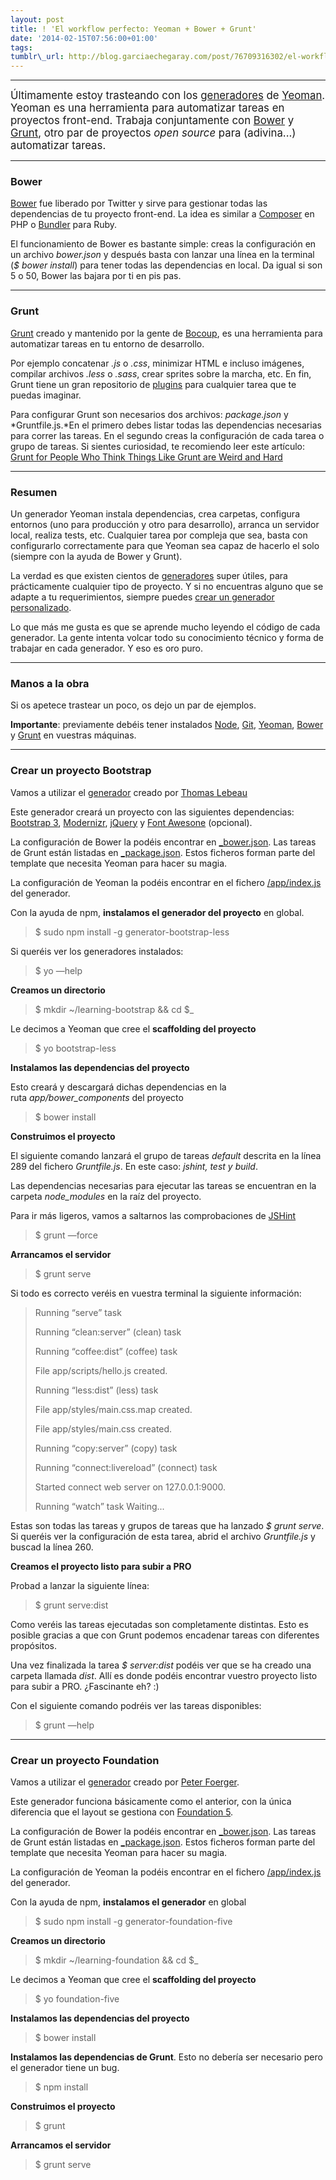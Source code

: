 ```yaml
--- 
layout: post 
title: ! 'El workflow perfecto: Yeoman + Bower + Grunt'
date: '2014-02-15T07:56:00+01:00' 
tags: 
tumblr\_url: http://blog.garciaechegaray.com/post/76709316302/el-workflow-perfecto-yeoman-bower-grunt
---
```


***

<big>Últimamente estoy trasteando con los
[generadores](http://yeoman.io/community-generators.html) de
[Yeoman](http://yeoman.io "Yeoman"). Yeoman es una herramienta para automatizar
tareas en proyectos front-end. Trabaja conjuntamente con
[Bower](http://bower.io) y [Grunt](http://gruntjs.com), otro par de
proyectos *open source* para (adivina...) automatizar tareas. </big>

***

### Bower

[Bower](http://bower.io) fue liberado por Twitter y sirve para gestionar
todas las dependencias de tu proyecto front-end. La idea es similar a
[Composer](https://getcomposer.org/) en PHP o
[Bundler](http://bundler.io/) para Ruby.

El funcionamiento de Bower es bastante simple: creas la configuración en
un archivo *bower.json* y después basta con lanzar una línea en la
terminal (*$ bower install*) para tener todas las dependencias en local. Da
igual si son 5 o 50, Bower las bajara por ti en pis pas.

***

### Grunt

[Grunt](http://gruntjs.com) creado y mantenido por la gente de
[Bocoup](http://bocoup.com/), es una herramienta para automatizar tareas
en tu entorno de desarrollo.

Por ejemplo concatenar *.js* o *.css*, minimizar HTML e incluso
imágenes, compilar archivos *.less* o *.sass*, crear sprites sobre la
marcha, etc. En fin, Grunt tiene un gran repositorio de
[plugins](http://gruntjs.com/plugins "Grunt plugins") para cualquier
tarea que te puedas imaginar.

Para configurar Grunt son necesarios dos archivos: *package.json* y
*Gruntfile.js.*En el primero debes listar todas las dependencias
necesarias para correr las tareas. En el segundo creas la configuración
de cada tarea o grupo de tareas. Si sientes curiosidad, te recomiendo
leer este artículo: [Grunt for People Who Think Things Like Grunt are
Weird and
Hard](http://24ways.org/2013/grunt-is-not-weird-and-hard/ "Grunt for People Who Think Things Like Grunt are Weird and Hard")

***

### Resumen

Un generador Yeoman instala dependencias, crea carpetas, configura
entornos (uno para producción y otro para desarrollo), arranca un
servidor local, realiza tests, etc. Cualquier tarea por compleja que
sea, basta con configurarlo correctamente para que Yeoman sea capaz de
hacerlo el solo (siempre con la ayuda de Bower y Grunt).

La verdad es que existen cientos de
[generadores](http://yeoman.io/community-generators.html) super útiles,
para prácticamente cualquier tipo de proyecto. Y si no encuentras alguno
que se adapte a tu requerimientos, siempre puedes [crear un generador
personalizado](http://yeoman.io/generators.html#writing-your-first-generator "Yeoman: writing your first generator").

Lo que más me gusta es que se aprende mucho leyendo el código de cada
generador. La gente intenta volcar todo su conocimiento técnico y forma
de trabajar en cada generador. Y eso es oro puro.

***

### Manos a la obra

Si os apetece trastear un poco, os dejo un par de ejemplos.

**Importante**: previamente debéis tener instalados
[Node](http://nodejs.org/download/), [Git](http://git-scm.com/),
[Yeoman](http://yeoman.io/community-generators.html "Yeoman: community generators"),
[Bower](http://bower.io) y [Grunt](http://gruntjs.com) en vuestras
máquinas.

***

### Crear un proyecto Bootstrap

Vamos a utilizar
el [generador](https://github.com/Thomas-Lebeau/generator-bootstrap-less "yeoman generator bootstrap") creado
por [Thomas Lebeau](https://github.com/Thomas-Lebeau)

Este generador creará un proyecto con las siguientes dependencias:
[Bootstrap 3](http://getbootstrap.com),
[Modernizr](http://modernizr.com/), [jQuery](http://jquery.com/) y [Font
Awesone](http://fortawesome.github.io/Font-Awesome/) (opcional).

La configuración de Bower la podéis encontrar en
[\_bower.json](https://github.com/Thomas-Lebeau/generator-bootstrap-less/blob/master/app/templates/_bower.json). Las
tareas de Grunt están listadas en
[\_package.json](https://github.com/Thomas-Lebeau/generator-bootstrap-less/blob/master/app/templates/_package.json). Estos
ficheros forman parte del template que necesita Yeoman para hacer su
magia.

La configuración de Yeoman la podéis encontrar en el fichero
[/app/index.js](https://github.com/Thomas-Lebeau/generator-bootstrap-less/blob/master/app/index.js)
del generador.

Con la ayuda de npm, **instalamos el generador del proyecto** en global.

> $ sudo npm install -g generator-bootstrap-less

Si queréis ver los generadores instalados:

> $ yo —help

**Creamos un directorio**

> $ mkdir \~/learning-bootstrap && cd $_

Le decimos a Yeoman que cree el **scaffolding del proyecto**

> $ yo bootstrap-less

**Instalamos las dependencias del proyecto**

Esto creará y descargará dichas dependencias en la
ruta *app/bower\_components* del proyecto

> $ bower install

**Construimos el proyecto**

El siguiente comando lanzará el grupo de tareas *default* descrita en
la línea 289 del fichero *Gruntfile.js*. En este caso: *jshint, test y build*.

Las dependencias necesarias para ejecutar las tareas se encuentran en la
carpeta *node\_modules* en la raíz del proyecto.

Para ir más ligeros, vamos a saltarnos las comprobaciones de [JSHint](http://www.jshint.com/install/)

> $ grunt —force

**Arrancamos el servidor**

> $ grunt serve

Si todo es correcto veréis en vuestra terminal la siguiente información:

> Running “serve” task
>
> Running “clean:server” (clean) task
>
> Running “coffee:dist” (coffee) task
>
> File app/scripts/hello.js created.
>
> Running “less:dist” (less) task
>
> File app/styles/main.css.map created.
>
> File app/styles/main.css created.
>
> Running “copy:server” (copy) task
>
> Running “connect:livereload” (connect) task
>
> Started connect web server on 127.0.0.1:9000.
>
> Running “watch” task Waiting...

Estas son todas las tareas y grupos de tareas que ha lanzado *$ grunt
serve*. Si queréis ver la configuración de esta tarea, abrid el archivo
*Gruntfile.js* y buscad la línea 260.

**Creamos el proyecto listo para subir a PRO**

Probad a lanzar la siguiente línea:

> $ grunt serve:dist

Como veréis las tareas ejecutadas son completamente distintas. Esto es
posible gracias a que con Grunt podemos encadenar tareas con
diferentes propósitos.

Una vez finalizada la tarea *$ server:dist* podéis ver que se ha creado
una carpeta llamada *dist*. Allí es donde podéis encontrar vuestro
proyecto listo para subir a PRO. ¿Fascinante eh? :)

Con el siguiente comando podréis ver las tareas disponibles:

> $ grunt —help

***

### Crear un proyecto Foundation

Vamos a utilizar el
[generador](https://github.com/bauschan/generator-foundation-five)
creado por [Peter Foerger](https://github.com/bauschan).

Este generador funciona básicamente como el anterior, con la única
diferencia que el layout se gestiona con [Foundation
5](http://foundation.zurb.com).

La configuración de Bower la podéis encontrar en [_bower.json](https://github.com/bauschan/generator-foundation-five/blob/master/app/templates/_bower.json).
Las tareas de Grunt están listadas en [_package.json](https://github.com/bauschan/generator-foundation-five/blob/master/app/templates/_package.json).
Estos ficheros forman parte del template que necesita Yeoman para hacer su magia.

La configuración de Yeoman la podéis encontrar en el fichero [/app/index.js](https://github.com/bauschan/generator-foundation-five/blob/master/app/index.js)
del generador.

Con la ayuda de npm, **instalamos el generador** en global

> $ sudo npm install -g generator-foundation-five

**Creamos un directorio**

> $ mkdir \~/learning-foundation && cd $_

Le decimos a Yeoman que cree el **scaffolding del proyecto**

> $ yo foundation-five

**Instalamos las dependencias del proyecto**

> $ bower install

**Instalamos las dependencias de Grunt**. Esto no debería ser necesario pero el generador tiene un bug.

> $ npm install

**Construimos el proyecto**

> $ grunt

**Arrancamos el servidor**

> $ grunt serve

